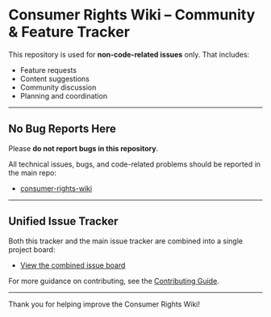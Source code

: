 # Consumer Rights Wiki – Community & Feature Tracker

This repository is used for **non-code-related issues** only. That includes:

- Feature requests
- Content suggestions
- Community discussion
- Planning and coordination

---

## No Bug Reports Here

Please **do not report bugs in this repository**.

All technical issues, bugs, and code-related problems should be reported in the main repo:

- [consumer-rights-wiki](https://github.com/Consumer-Rights-Wiki-Org/wiki)

---

## Unified Issue Tracker

Both this tracker and the main issue tracker are combined into a single project board:

- [View the combined issue board](https://github.com/orgs/Consumer-Rights-Wiki-Org/projects/1)

For more guidance on contributing, see the [Contributing Guide](https://github.com/Consumer-Rights-Wiki-Org/wiki/blob/main/CONTRIBUTING.md).

---

Thank you for helping improve the Consumer Rights Wiki!
